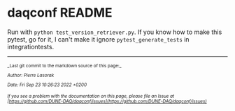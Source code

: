 # daqconf README
Run with `python test_version_retriever.py`.
If you know how to make this pytest, go for it, I can't make it ignore `pytest_generate_tests` in integrationtests.


-----

<font size="1">
_Last git commit to the markdown source of this page:_


_Author: Pierre Lasorak_

_Date: Fri Sep 23 10:26:23 2022 +0200_

_If you see a problem with the documentation on this page, please file an Issue at [https://github.com/DUNE-DAQ/daqconf/issues](https://github.com/DUNE-DAQ/daqconf/issues)_
</font>
